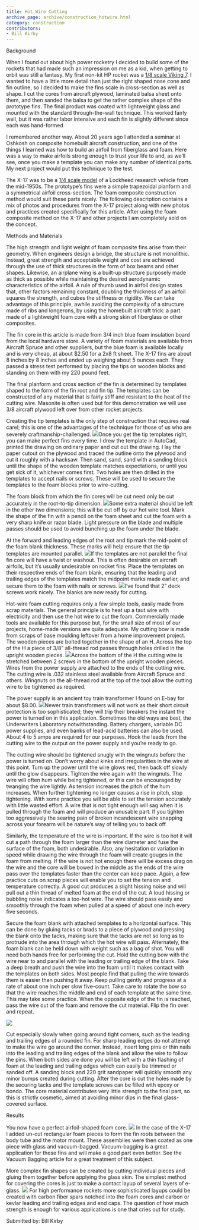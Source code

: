 ```yaml
---
title: Hot Wire Cutting
archive_page: archive/construction_hotwire.html
category: construction
contributors:
- Bill Kirby
---
```

Background

When I found out about high power rocketry I decided to build some of the rockets that had made such an impression on me as a kid, when getting to orbit was still a fantasy. My first non-kit HP rocket was a [1/8 scale Viking 7](http://osf1.gmu.edu/~ckirby/viking.htm). I wanted to have a little more detail than just the right shaped nose cone and fin outline, so I decided to make the fins scale in cross-section as well as shape. I cut the cores from aircraft plywood, laminated balsa sheet onto them, and then sanded the balsa to get the rather complex shape of the prototype fins. The final product was coated with lightweight glass and mounted with the standard through-the-wall technique. This worked fairly well, but it was rather labor intensive and each fin is slightly different since each was hand-formed

I remembered another way. About 20 years ago I attended a seminar at Oshkosh on composite homebuilt aircraft construction, and one of the things I learned was how to build an airfoil from fiberglass and foam. Here was a way to make airfoils strong enough to trust your life to and, as we’ll see, once you make a template you can make any number of identical parts. My next project would put this technique to the test.

The X-17 was to be a [1/4 scale model](http://osf1.gmu.edu/~ckirby/x17.html) of a Lockheed research vehicle from the mid-1950s. The prototype’s fins were a simple trapezoidal planform and a symmetrical airfoil cross-section. The foam composite construction method would suit these parts nicely. The following description contains a mix of photos and procedures from the X-17 project along with new photos and practices created specifically for this article. After using the foam composite method on the X-17 and other projects I am completely sold on the concept.

Methods and Materials

The high strength and light weight of foam composite fins arise from their geometry.  When engineers design a bridge, the structure is not monolithic. Instead, great strength and acceptable weight and cost are achieved through the use of thick structures in the form of box beams and other shapes. Likewise, an airplane wing is a built-up structure purposely made as thick as possible while maintaining the desired aerodynamic characteristics of the airfoil. A rule of thumb used in airfoil design states that, other factors remaining constant, doubling the thickness of an airfoil squares the strength, and cubes the stiffness or rigidity. We can take advantage of this principle, awhile avoiding the complexity of a structure made of ribs and longerons, by using the homebuilt aircraft trick: a part made of a lightweight foam core with a strong skin of fiberglass or other composites.

The fin core in this article is made from 3/4 inch blue foam insulation board from the local hardware store. A variety of foam materials are available from Aircraft Spruce and other suppliers, but the blue foam is available locally and is very cheap, at about $2.50 for a 2x8 ft sheet. The X-17 fins are about 8 inches by 8 inches and ended up weighing about 5 ounces each. They passed a stress test performed by placing the tips on wooden blocks and standing on them with my 220 pound feet.

The final planform and cross section of the fin is determined by templates shaped to the form of the fin root and fin tip. The templates can be constructed of any material that is fairly stiff and resistant to the heat of the cutting wire.  Masonite is often used but for this demonstration we will use 3/8 aircraft plywood left over from other rocket projects.

Creating the tip templates is the only step of construction that requires real carel; this is one of the advantages of the technique for those of us who are severely craftmanship-challenged. ![](/images/hotwire_templates.gif)Once you get the tip templates right, you can make perfect fins every time. I drew the template in AutoCad, printed the drawing on ordinary paper and cut out the drawing. I lay the paper cutout on the plywood and traced the outline onto the plywood and cut it roughly with a hacksaw. Then sand, sand, sand with a sanding block until the shape of the wooden template matches expectations, or until you get sick of it, whichever comes first. Two holes are then drilled in the templates to accept nails or screws. These will be used to secure the templates to the foam blocks prior to wire-cutting.

The foam block from which the fin cores will be cut need only be cut accurately in the root-to-tip dimension. ![](/images/hotwire_blank.gif)Some extra material should be left in the other two dimensions; this will be cut off by our hot wire tool. Mark the shape of the fin with a pencil on the foam sheet and cut the foam with a very sharp knife or razor blade.  Light pressure on the blade and multiple passes should be used to avoid bunching up the foam under the blade.

At the forward and leading edges of the root and tip mark the mid-point of the foam blank thickness. These marks will help ensure that the tip templates are mounted parallel. ![](/images/hotwire_midmark.gif)If the templates are not parallel the final fin core will have a twist or washout. This is often desirable on aircraft airfoils, but it’s usually undesirable on rocket fins. Place the templates on their respective ends of the foam blank, ensuring that the leading and trailing edges of the templates match the midpoint marks made earlier, and secure them to the foam with nails or screws. ![](/images/hotwire_mountedtemp.gif)I’ve found that 2” deck screws work nicely. The blanks are now ready for cutting.

Hot-wire foam cutting requires only a few simple tools, easily made from scrap materials. The general principle is to heat up a taut wire with electricity and then use the hot wire to cut the foam. Commercially made tools are available for this purpose but, for the small size of most of our projects, home-made versions are quite adequate. My cutting bow is made from scraps of base moulding leftover from a home improvement project. The wooden pieces are bolted together in the shape of an H.  Across the top of the H a piece of 3/8” all-thread rod passes through holes drilled in the upright wooden pieces. ![](/images/hotwire_bow.gif)Across the bottom of the H the cutting wire is stretched between 2 screws in the bottom of the upright wooden pieces. Wires from the power supply are attached to the ends of the cutting wire. The cutting wire is .032 stainless steel available from Aircraft Spruce and others. Wingnuts on the all-thread rod at the top of the tool allow the cutting wire to be tightened as required.

The power supply is an ancient toy train transformer I found on E-bay for about $8.00.  ![](/images/hotwire_xfrmr.gif)Newer train transformers will not work as their short circuit protection is too sophisticated; they will trip their breakers the instant the power is turned on in this application. Sometimes the old ways are best, the Underwriters Laboratory notwithstanding. Battery chargers, variable DC power supplies, and even banks of lead-acid batteries can also be used. About 4 to 5 amps are required for our purposes. Hook the leads from the cutting wire to the output on the power supply and you’re ready to go.

The cutting wire should be tightened snugly with the wingnuts before the power is turned on. Don’t worry about kinks and irregularities in the wire at this point.  Turn up the power until the wire glows red, then back off slowly until the glow disappears. Tighten the wire again with the wingnuts. The wire will often hum while being tightened, or this can be encouraged by twanging the wire lightly. As tension increases the pitch of the hum increases. When further tightening no longer causes a rise in pitch, stop tightening. With some practice you will be able to set the tension accurately with little wasted effort. A wire that is not tight enough will sag when it is pulled through the foam and will produce an unusable part. If you tighten too aggressively the searing pain of broken incandescent wire snapping across your forearm will be nature’s way of telling you to back off.

Similarly, the temperature of the wire is important. If the wire is too hot it will cut a path through the foam larger than the wire diameter and fuse the surface of the foam, both undesirable. Also, any hesitation or variation in speed while drawing the wire through the foam will create gouges in the foam from melting. If the wire is not hot enough there will be excess drag on the wire and the core will be bowed in the middle as the ends of the wire pass over the templates faster than the center can keep pace.  Again, a few practice cuts on scrap pieces will enable you to set the tension and temperature correctly. A good cut produces a slight hissing noise and will pull out a thin thread of melted foam at the end of the cut. A loud hissing or bubbling noise indicates a too-hot wire. The wire should pass easily and smoothly through the foam when pulled at a speed of about one inch every five seconds.

Secure the foam blank with attached templates to a horizontal surface. This can be done by gluing tacks or brads to a piece of plywood and pressing the blank onto the tacks, making sure that the tacks are not so long as to protrude into the area through which the hot wire will pass.  Alternately, the foam blank can be held down with weight such as a bag of shot.  You will need both hands free for performing the cut.  Hold the cutting bow with the wire near to and parallel with the leading or trailing edge of the blank. Take a deep breath and push the wire into the foam until it makes contact with the templates on both sides. Most people find that pulling the wire towards them is easier than pushing it away. Keep pulling gently and progress at a rate of about one inch per slow five-count. Take care to rotate the bow so that the wire reaches the middle and end of each template at the same time. This may take some practice. When the opposite edge of the fin is reached, pass the wire out of the foam and remove the cut material. Flip the fin over and repeat.

![](/images/hotwire_2block.gif)

Cut especially slowly when going around tight corners, such as the leading and trailing edges of a rounded fin. For sharp leading edges do not attempt to make the wire go around the corner. Instead, insert long pins or thin nails into the leading and trailing edges of the blank and allow the wire to follow the pins. When both sides are done you will be left with a thin flashing of foam at the leading and trailing edges which can easily be trimmed or sanded off. A sanding block and 220 grit sandpaper will quickly smooth any minor bumps created during cutting. After the core is cut the holes made by the securing tacks and the template screws can be filled with epoxy or bondo. The core material contributes very little strength to the final part, so this is strictly cosmetic, aimed at avoiding minor dips in the final glass-covered surface.

Results

You now have a perfect airfoil-shaped foam core. ![](/images/hotwire_foamcores.gif) In the case of the X-17 I added un-cut rectangular foam pieces to form the fin roots between the body tube and the motor mount. These assemblies were then coated as one piece with glass and vacuum-bagged. Vacuum-bagging is a great application for these fins and will make a good part even better. See the Vacuum Bagging article for a great treatment of this subject.

More complex fin shapes can be created by cutting individual pieces and gluing them together before applying the glass skin. The simplest method for covering the cores is just to make a contact layup of several layers of e-glass. ![](/images/hotwire_x17fin.gif) For high performance rockets more sophisticated layups could be created with carbon fiber spars notched into the foam cores and carbon or kevlar leading and trailing edges and end caps. The question of how much strength is enough for various applications is one that cries out for study.

Submitted by: Bill Kirby

